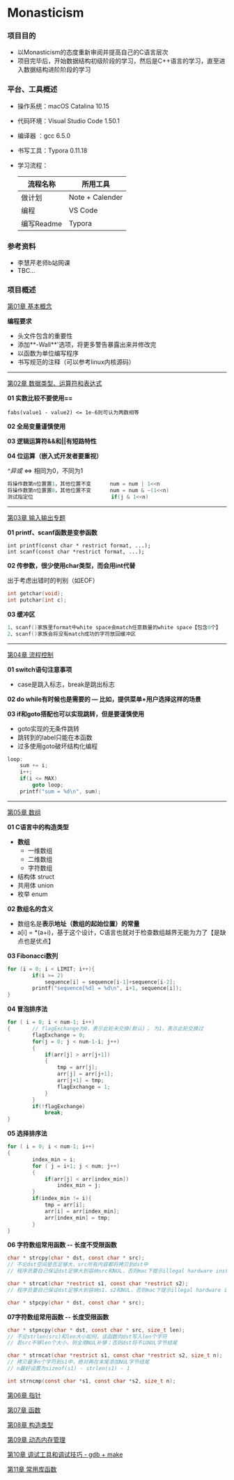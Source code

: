 # Monasticism
### 项目目的
- 以Monasticism的态度重新审阅并提高自己的C语言层次
- 项目完毕后，开始数据结构初级阶段的学习，然后是C++语言的学习，直至进入数据结构进阶阶段的学习
### 平台、工具概述

- 操作系统：macOS Catalina 10.15

- 代码环境：Visual Studio Code 1.50.1

- 编译器    ：gcc 6.5.0

- 书写工具：Typora 0.11.18

- 学习流程：
  
  | 流程名称   | 所用工具        |
  | ---------- | --------------- |
  | 做计划     | Note + Calender |
  | 编程       | VS Code         |
  | 编写Readme | Typora          |

### 参考资料

- 李慧芹老师b站网课
- TBC...

### 项目概述

[第01章 基本概念](https://github.com/AndyHsu-cn/Monasticism/tree/main/01basic)

**编程要求**

- 头文件包含的重要性
- 添加**-Wall**'选项，将更多警告暴露出来并修改完
- 以函数为单位编写程序
- 书写规范的注释（可以参考linux内核源码）

***

[第02章 数据类型、运算符和表达式](https://github.com/AndyHsu-cn/Monasticism/tree/main/02data)

**01 实数比较不要使用==**

```
fabs(value1 - value2) <= 1e-6则可认为两数相等
```

**02 全局变量谨慎使用**

**03 逻辑运算符&&和||有短路特性**

**04 位运算（嵌入式开发者要重视）**

*^异或*  <=>  相同为0，不同为1

``` c
将操作数第n位置置1，其他位置不变      num = num | 1<<n
将操作数第n位置置0，其他位置不变      num = num & ~(1<<n)
测试指定位                         if(j & 1<<n)
```

***

[第03章 输入输出专题](https://github.com/AndyHsu-cn/Monasticism/tree/main/03io)

**01 printf、scanf函数是变参函数**

```
int printf(const char * restrict format, ...);
int scanf(const char *restrict format, ...);
```

**02 传参数，很少使用char类型，而会用int代替**

出于考虑出错时的判别（如EOF）

``` C
int getchar(void);
int putchar(int c);
```

**03 缓冲区**

``` c
1、scanf()家族里format中white space会match任意数量的white space【包含0个】
2、scanf()家族会将没有match成功的字符放回缓冲区
```

***

[第04章 流程控制](https://github.com/AndyHsu-cn/Monasticism/tree/main/04control)

**01 switch语句注意事项**

- case是跳入标志，break是跳出标志

**02 do while有时候也是需要的 — 比如，提供菜单+用户选择这样的场景**

**03 if和goto搭配也可以实现跳转，但是要谨慎使用**

- goto实现的无条件跳转
- 跳转到的label只能在本函数
- 过多使用goto破坏结构化编程

```c
loop:
    sum += i;
    i++;
    if(i <= MAX)
        goto loop;
    printf("sum = %d\n", sum);
```

***

[第05章 数组](https://github.com/AndyHsu-cn/Monasticism/tree/main/05array)

**01 C语言中的构造类型**

- **数组**
  - 一维数组
  - 二维数组
  - 字符数组
- 结构体 struct
- 共用体 union
- 枚举 enum

**02 数组名的含义**

- 数组名是**表示地址（数组的起始位置）的常量**
- a[i] = *(a+i)，基于这个设计，C语言也就对于检查数组越界无能为力了【是缺点也是优点】

**03 Fibonacci数列**

``` c
for (i = 0; i < LIMIT; i++){
        if(i >= 2)
            sequence[i] = sequence[i-1]+sequence[i-2]; 
        printf("sequence[%d] = %d\n", i+1, sequence[i]);
}
```

**04 冒泡排序法**

``` c
for ( i = 0; i < num-1; i++)
{		// flagExchange为0，表示此轮未交换(默认)； 为1，表示此轮交换过
        flagExchange = 0;
        for(j = 0; j < num-1-i; j++)
        {
            if(arr[j] > arr[j+1])
            {
                tmp = arr[j];
                arr[j] = arr[j+1];
                arr[j+1] = tmp;
                flagExchange = 1;
            }
        }
        if(!flagExchange)
            break;
}
```

**05 选择排序法**

``` c
for ( i = 0; i < num-1; i++)
{
        index_min = i;
        for ( j = i+1; j < num; j++)
        {
            if(arr[j] < arr[index_min])
                index_min = j;
        }
        if(index_min != i){
            tmp = arr[i];
            arr[i] = arr[index_min];
            arr[index_min] = tmp;
        }
}
```

**06 字符数组常用函数 -- 长度不受限函数**

``` c
char * strcpy(char * dst, const char * src);
// 不论dst空间是否足够大，src所有内容都将拷贝到dst中
// 程序员要自己保证dst足够大到容纳src和NUL，否则mac下提示illegal hardware instruction

char * strcat(char *restrict s1, const char *restrict s2);
// 程序员要自己保证dst足够大到容纳s1、s2和NUL，否则mac下提示illegal hardware instruction

char * stpcpy(char * dst, const char * src);
```

**07字符数组常用函数 -- 长度受限函数**

``` c
char * stpncpy(char * dst, const char * src, size_t len);
// 不论strlen(src)和len大小如何，该函数向dst写入len个字符
// 若src不够len个大小，则全用NUL补够；否则dst将不以NUL字节结尾

char * strncat(char *restrict s1, const char *restrict s2, size_t n);
// 拷贝最多n个字符到s1中，绝对再在末尾添加NUL字节结尾
// n最好设置为sizeof(s1) - strlen(s1) - 1

int strncmp(const char *s1, const char *s2, size_t n);
```

[第06章 指针](http://www.baidu.com)

[第07章 函数](http://www.baidu.com)

[第08章 构造类型](http://www.baidu.com)

[第09章 动态内存管理](http://www.baidu.com)

[第10章 调试工具和调试技巧 - gdb + make](http://www.baidu.com)

[第11章 常用库函数](http://www.baidu.com)



